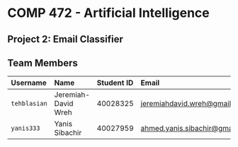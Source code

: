 # COMP 472 - Artificial Intelligence

## Project 2: Email Classifier

## Team Members
| Username | Name | Student ID | Email |
| :--- | :--- | :--- | :--- |
| `tehblasian` | Jeremiah-David Wreh | 40028325 | jeremiahdavid.wreh@gmail.com |
| `yanis333` | Yanis Sibachir | 40027959 | ahmed.yanis.sibachir@gmail.com |
